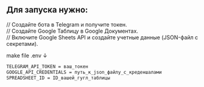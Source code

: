 Для запуска нужно:
---
// Создайте бота в Telegram и получите токен. \
// Создайте Google Таблицу в Google Документах. \
// Включите Google Sheets API и создайте учетные данные (JSON-файл с секретами).

make file .env ↓
```Bash
TELEGRAM_API_TOKEN = ваш_токен
GOOGLE_API_CREDENTIALS = путь_к_json_файлу_с_креденшалами
SPREADSHEET_ID = ID_вашей_гугл_таблицы
```